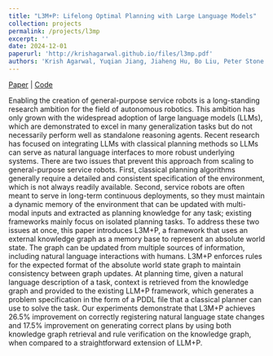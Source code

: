 ```yaml
---
title: "L3M+P: Lifelong Optimal Planning with Large Language Models"
collection: projects
permalink: /projects/l3mp
excerpt: ''
date: 2024-12-01
paperurl: 'http://krishagarwal.github.io/files/l3mp.pdf'
authors: 'Krish Agarwal, Yuqian Jiang, Jiaheng Hu, Bo Liu, Peter Stone'
---
```


[Paper](http://krishagarwal.github.io/files/l3mp.pdf) |
[Code](https://github.com/krishagarwal/LLLMP)

Enabling the creation of general-purpose service robots is a long-standing research ambition for the field of autonomous robotics. This ambition has only grown with the widespread adoption of large language models (LLMs), which are demonstrated to excel in many generalization tasks but do not necessarily perform well as standalone reasoning agents. Recent research has focused on integrating LLMs with classical planning methods so LLMs can serve as natural language interfaces to more robust underlying systems. There are two issues that prevent this approach from scaling to general-purpose service robots. First, classical planning algorithms generally require a detailed and consistent specification of the environment, which is not always readily available. Second, service robots are often meant to serve in long-term continuous deployments, so they must maintain a dynamic memory of the environment that can be updated with multi-modal inputs and extracted as planning knowledge for any task; existing frameworks mainly focus on isolated planning tasks. To address these two issues at once, this paper introduces L3M+P, a framework that uses an external knowledge graph as a memory base to represent an absolute world state. The graph can be updated from multiple sources of information, including natural language interactions with humans. L3M+P enforces rules for the expected format of the absolute world state graph to maintain consistency between graph updates. At planning time, given a natural language description of a task, context is retrieved from the knowledge graph and provided to the existing LLM+P framework, which generates a problem specification in the form of a PDDL file that a classical planner can use to solve the task. Our experiments demonstrate that L3M+P achieves 26.5\% improvement on correctly registering natural language state changes and 17.5\% improvement on generating correct plans by using both knowledge graph retrieval and rule verification on the knowledge graph, when compared to a straightforward extension of LLM+P.